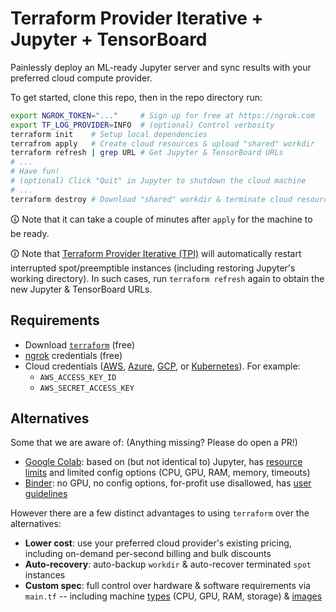 # Terraform Provider Iterative + Jupyter + TensorBoard

Painlessly deploy an ML-ready Jupyter server and sync results with your preferred cloud compute provider.

To get started, clone this repo, then in the repo directory run:

```sh
export NGROK_TOKEN="..."     # Sign up for free at https://ngrok.com
export TF_LOG_PROVIDER=INFO  # (optional) Control verbosity
terraform init    # Setup local dependencies
terrafrom apply   # Create cloud resources & upload "shared" workdir
terraform refresh | grep URL # Get Jupyter & TensorBoard URLs
# ...
# Have fun!
# (optional) Click "Quit" in Jupyter to shutdown the cloud machine
# ...
terraform destroy # Download "shared" workdir & terminate cloud resources
```

🛈 Note that it can take a couple of minutes after `apply` for the machine to be ready.

🛈 Note that [Terraform Provider Iterative (TPI)](https://tpi.cml.dev) will automatically restart interrupted spot/preemptible instances (including restoring Jupyter's working directory). In such cases, run `terraform refresh` again to obtain the new Jupyter & TensorBoard URLs.

## Requirements

- Download [`terraform`](https://www.terraform.io/downloads.html) (free)
- [ngrok](https://ngrok.com) credentials (free)
- Cloud credentials ([AWS], [Azure], [GCP], or [Kubernetes]). For example:
  + `AWS_ACCESS_KEY_ID`
  + `AWS_SECRET_ACCESS_KEY`

[AWS]: https://registry.terraform.io/providers/iterative/iterative/latest/docs/guides/authentication#amazon-web-services
[Azure]: https://registry.terraform.io/providers/iterative/iterative/latest/docs/guides/authentication#microsoft-azure
[GCP]: https://registry.terraform.io/providers/iterative/iterative/latest/docs/guides/authentication#google-cloud-platform
[Kubernetes]: https://registry.terraform.io/providers/iterative/iterative/latest/docs/guides/authentication#kubernetes

## Alternatives

Some that we are aware of: (Anything missing? Please do open a PR!)

- [Google Colab](https://colab.research.google.com/): based on (but not identical to) Jupyter, has [resource limits](https://research.google.com/colaboratory/faq.html#resource-limits) and limited config options (CPU, GPU, RAM, memory, timeouts)
- [Binder](https://mybinder.org/): no GPU, no config options, for-profit use disallowed, has [user guidelines](https://mybinder.readthedocs.io/en/latest/about/user-guidelines.html)

However there are a few distinct advantages to using `terraform` over the alternatives:

- **Lower cost**: use your preferred cloud provider's existing pricing, including on-demand per-second billing and bulk discounts
- **Auto-recovery**: auto-backup `workdir` & auto-recover terminated `spot` instances
- **Custom spec**: full control over hardware & software requirements via `main.tf` -- including machine [types](https://registry.terraform.io/providers/iterative/iterative/latest/docs/resources/task#machine-type) (CPU, GPU, RAM, storage) & [images](https://registry.terraform.io/providers/iterative/iterative/latest/docs/resources/task#machine-image)
